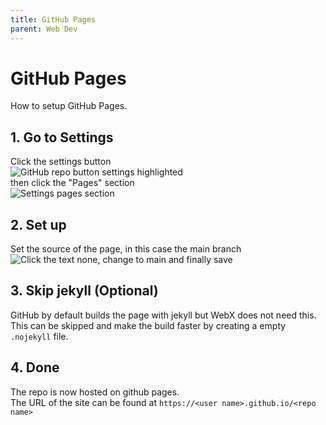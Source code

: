 ```yaml
---
title: GitHub Pages
parent: Web Dev
---
```

# GitHub Pages

How to setup GitHub Pages.

## 1. Go to Settings

Click the settings button\
![GitHub repo button settings highlighted](settings.png)\
then click the "Pages" section\
![Settings pages section](pages.png)

## 2. Set up

Set the source of the page, in this case the main branch\
![Click the text none, change to main and finally save](setup.png)

## 3. Skip jekyll (Optional)

GitHub by default builds the page with jekyll but WebX does not need this.\
This can be skipped and make the build faster by creating a empty `.nojekyll` file.

## 4. Done

The repo is now hosted on github pages.\
The URL of the site can be found at `https://<user name>.github.io/<repo name>`
